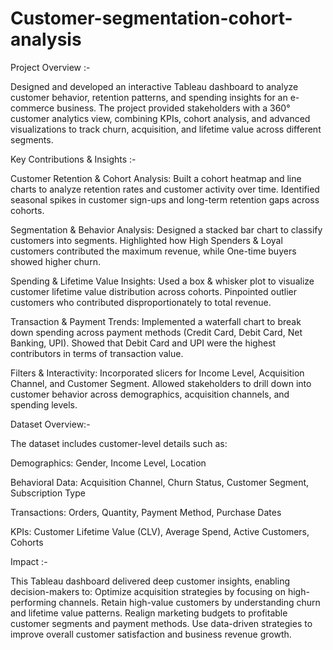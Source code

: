 # Customer-segmentation-cohort-analysis
Project Overview :-

Designed and developed an interactive Tableau dashboard to analyze customer behavior, retention patterns, and spending insights for an e-commerce business. The project provided stakeholders with a 360° customer analytics view, combining KPIs, cohort analysis, and advanced visualizations to track churn, acquisition, and lifetime value across different segments.

Key Contributions & Insights :- 

Customer Retention & Cohort Analysis: Built a cohort heatmap and line charts to analyze retention rates and customer activity over time. Identified seasonal spikes in customer sign-ups and long-term retention gaps across cohorts.

Segmentation & Behavior Analysis: Designed a stacked bar chart to classify customers into segments. Highlighted how High Spenders & Loyal customers contributed the maximum revenue, while One-time buyers showed higher churn.

Spending & Lifetime Value Insights: Used a box & whisker plot to visualize customer lifetime value distribution across cohorts. Pinpointed outlier customers who contributed disproportionately to total revenue.

Transaction & Payment Trends: Implemented a waterfall chart to break down spending across payment methods (Credit Card, Debit Card, Net Banking, UPI). Showed that Debit Card and UPI were the highest contributors in terms of transaction value.

Filters & Interactivity: Incorporated slicers for Income Level, Acquisition Channel, and Customer Segment. Allowed stakeholders to drill down into customer behavior across demographics, acquisition channels, and spending levels.

Dataset Overview:- 

The dataset includes customer-level details such as:

Demographics: Gender, Income Level, Location

Behavioral Data: Acquisition Channel, Churn Status, Customer Segment, Subscription Type

Transactions: Orders, Quantity, Payment Method, Purchase Dates

KPIs: Customer Lifetime Value (CLV), Average Spend, Active Customers, Cohorts

Impact :- 

This Tableau dashboard delivered deep customer insights, enabling decision-makers to:
Optimize acquisition strategies by focusing on high-performing channels.
Retain high-value customers by understanding churn and lifetime value patterns.
Realign marketing budgets to profitable customer segments and payment methods.
Use data-driven strategies to improve overall customer satisfaction and business revenue growth.
